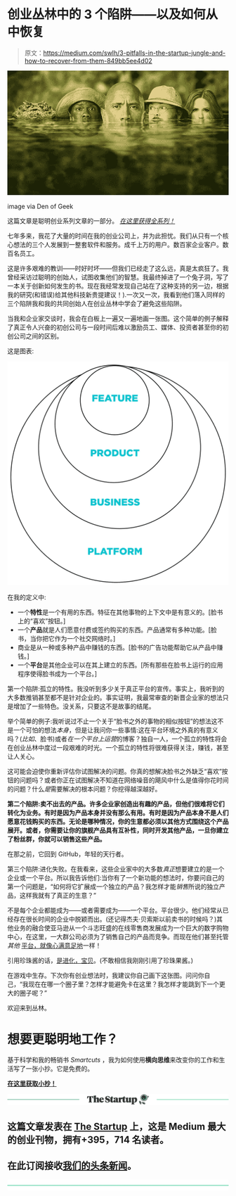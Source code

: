 # 创业丛林中的 3 个陷阱——以及如何从中恢复

> 原文：<https://medium.com/swlh/3-pitfalls-in-the-startup-jungle-and-how-to-recover-from-them-849bb5ee4d02>

![](img/8ad1c7d6e5d3826bd7fcc4880b404166.png)

image via Den of Geek

这篇文章是聪明创业系列文章的一部分。 [*在这里获得全系列！*](http://shanesnow.com/toolbox/startcuts)

七年多来，我花了大量的时间在我的创业公司上，并为此担忧。我们从只有一个核心想法的三个人发展到一整套软件和服务。成千上万的用户。数百家企业客户。数百名员工。

这是许多艰难的教训——时好时坏——但我们已经走了这么远，真是太疯狂了。我曾经采访过聪明的创始人，试图收集他们的智慧。我最终掉进了一个兔子洞，写了一本关于创新如何发生的书。现在我经常发现自己站在了这种支持的另一边，根据我的研究(和错误)给其他科技新贵提建议！).一次又一次，我看到他们落入同样的三个陷阱我和我的共同创始人在创业丛林中学会了避免这些陷阱。

当我和企业家交谈时，我会在白板上一遍又一遍地画一张图。这个简单的例子解释了真正令人兴奋的初创公司与一段时间后难以激励员工、媒体、投资者甚至你的初创公司之间的区别。

这是图表:

![](img/a2d866e81859eeb09d7448898854e734.png)

在我的定义中:

*   一个**特性**是一个有用的东西。特征在其他事物的上下文中是有意义的。[脸书上的“喜欢”按钮。]
*   一个**产品**就是人们愿意付费或签约购买的东西。产品通常有多种功能。[脸书，当你把它作为一个社交网络时。]
*   商业是从一种或多种产品中赚钱的东西。[脸书的广告功能帮助它从产品中赚钱。]
*   一个**平台**是其他企业可以在其上建立的东西。[所有那些在脸书上运行的应用程序使得脸书成为一个平台。]

第一个陷阱:孤立的特性。我没听到多少关于真正平台的宣传。事实上，我听到的大多数推销甚至都不是针对企业的。事实证明，我最常审查的新晋企业家的想法只是增加了一些特色。没关系，只要这不是故事的结尾。

举个简单的例子:我听说过不止一个关于“脸书之外的事物的相似按钮”的想法这不是一个可怕的想法*本身*，但是让我问你一些事情:这在平台环境之外真的有意义吗？(*比如*、脸书)或者*在一个平台上运营*的博客？独自一人，一个孤立的特性将会在创业丛林中度过一段艰难的时光。一个孤立的特性将很难获得关注，赚钱，甚至让人关心。

这可能会迫使你重新评估你试图解决的问题。你真的想解决脸书之外缺乏“喜欢”按钮的问题吗？或者你正在试图解决不知道在网络噪音的飓风中什么是值得你花时间的问题？什么*是*需要解决的根本问题？你挖得越深越好。

**第二个陷阱:卖不出去的产品。许多企业家创造出有趣的产品，但他们很难将它们转化为业务。有时是因为产品本身并没有那么有用。有时是因为产品本身不是人们愿意花钱购买的东西。无论是哪种情况，你的生意都必须以其他方式围绕这个产品展开。或者，你需要让你的旗舰产品具有互补性，同时开发其他产品，一旦你建立了粉丝群，你就可以销售这些产品。**

在那之前，它回到 GitHub，年轻的天行者。

第三个陷阱:进化失败。在我看来，这些企业家中的大多数*真正*想要建立的是一个企业或一个平台。所以我告诉他们:当你有了一个新功能的想法时，你要问自己的第一个问题是，“如何将它扩展成一个独立的产品？我怎样才能*销售*所说的独立产品，这样我就有了真正的生意？”

不是每个企业都能成为——或者需要成为——一个平台。平台很少。他们经常从已经存在很长时间的企业中脱颖而出。(还记得杰夫·贝索斯以前卖书的时候吗？)其他业务的融合使亚马逊从一个斗志旺盛的在线零售商发展成为一个巨大的数字购物中心，在这里，一大群公司必须为了销售自己的产品而竞争。而现在他们甚至托管*其他* [平台，就像心满意足地](http://contently.com/)一样！

引用珍珠酱的话，[是进化，宝贝](https://youtu.be/aDaOgu2CQtI)。(不敢相信我刚刚引用了珍珠果酱。)

在游戏中生存。下次你有创业想法时，我建议你自己画下这张图。问问你自己，“我现在在哪一个圈子里？怎样才能避免卡在这里？我怎样才能跳到下一个更大的圈子呢？”

欢迎来到丛林。

# 想要更聪明地工作？

基于科学和我的畅销书 *Smartcuts* ，我为如何使用**横向思维**来改变你的工作和生活写了一张小抄。它是免费的。

[**在这里获取小抄！**](http://sha.ne/lateral-thinking)

[![](img/308a8d84fb9b2fab43d66c117fcc4bb4.png)](https://medium.com/swlh)

## 这篇文章发表在 [The Startup](https://medium.com/swlh) 上，这是 Medium 最大的创业刊物，拥有+395，714 名读者。

## 在此订阅接收[我们的头条新闻](http://growthsupply.com/the-startup-newsletter/)。

[![](img/b0164736ea17a63403e660de5dedf91a.png)](https://medium.com/swlh)